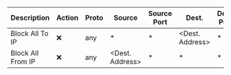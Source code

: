 | Description       | Action | Proto | Source          | Source Port | Dest.             | Dest. Port |
| :------------------ | -------- | ------- | ----------------- | ------------- | ------------------- | ------------ |
| Block All To IP   | :x:    | any   | *               | *           | \<Dest. Address\> | *          |
| Block All From IP | :x:    | any   | <Dest. Address> | *           | *                 | *          |

